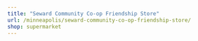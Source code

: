 ```yaml
---
title: "Seward Community Co-op Friendship Store"
url: /minneapolis/seward-community-co-op-friendship-store/
shop: supermarket
---
```

